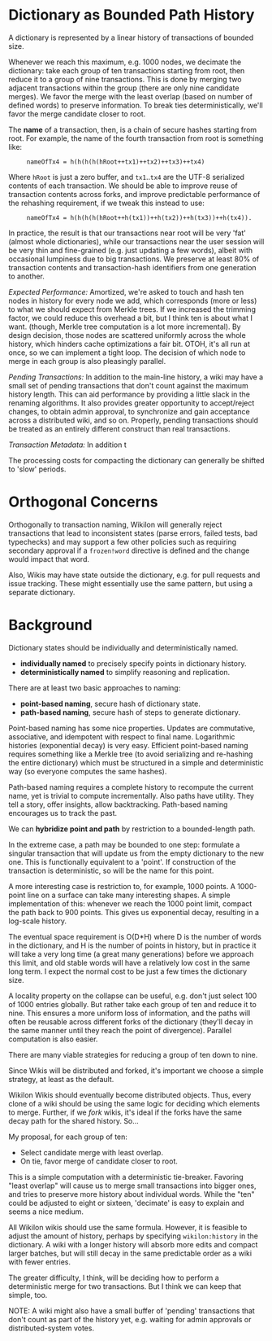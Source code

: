 # Dictionary as Bounded Path History

A dictionary is represented by a linear history of transactions of bounded size. 

Whenever we reach this maximum, e.g. 1000 nodes, we decimate the dictionary: take each group of ten transactions starting from root, then reduce it to a group of nine transactions. This is done by merging two adjacent transactions within the group (there are only nine candidate merges). We favor the merge with the least overlap (based on number of defined words) to preserve information. To break ties deterministically, we'll favor the merge candidate closer to root.

The **name** of a transaction, then, is a chain of secure hashes starting from root. For example, the name of the fourth transaction from root is something like:

         nameOfTx4 = h(h(h(h(hRoot++tx1)++tx2)++tx3)++tx4)

Where `hRoot` is just a zero buffer, and `tx1`..`tx4` are the UTF-8 serialized contents of each transaction. We should be able to improve reuse of transaction contents across forks, and improve predictable performance of the rehashing requirement, if we tweak this instead to use:

         nameOfTx4 = h(h(h(h(hRoot++h(tx1))++h(tx2))++h(tx3))++h(tx4)).

In practice, the result is that our transactions near root will be very 'fat' (almost whole dictionaries), while our transactions near the user session will be very thin and fine-grained (e.g. just updating a few words), albeit with occasional lumpiness due to big transactions. We preserve at least 80% of transaction contents and transaction-hash identifiers from one generation to another.

*Expected Performance:* Amortized, we're asked to touch and hash ten nodes in history for every node we add, which corresponds (more or less) to what we should expect from Merkle trees. If we increased the trimming factor, we could reduce this overhead a bit, but I think ten is about what I want.  (though, Merkle tree computation is a lot more incremental). By design decision, those nodes are scattered uniformly across the whole history, which hinders cache optimizations a fair bit. OTOH, it's all run at once, so we can implement a tight loop. The decision of which node to merge in each group is also pleasingly parallel.

*Pending Transactions:* In addition to the main-line history, a wiki may have a small set of pending transactions that don't count against the maximum history length. This can aid performance by providing a little slack in the renaming algorithms. It also provides greater opportunity to accept/reject changes, to obtain admin approval, to synchronize and gain acceptance across a distributed wiki, and so on. Properly, pending transactions should be treated as an entirely different construct than real transactions.

*Transaction Metadata:* In addition t

The processing costs for compacting the dictionary can generally be shifted to 'slow' periods.

# Orthogonal Concerns

Orthogonally to transaction naming, Wikilon will generally reject transactions that lead to inconsistent states (parse errors, failed tests, bad typechecks) and may support a few other policies such as requiring secondary approval if a `frozen!word` directive is defined and the change would impact that word.

Also, Wikis may have state outside the dictionary, e.g. for pull requests and issue tracking. These might essentially use the same pattern, but using a separate dictionary.

# Background

Dictionary states should be individually and deterministically named.

* **individually named** to precisely specify points in dictionary history.
* **deterministically named** to simplify reasoning and replication.

There are at least two basic approaches to naming:

* **point-based naming**, secure hash of dictionary state.
* **path-based naming**, secure hash of steps to generate dictionary.

Point-based naming has some nice properties. Updates are commutative, associative, and idempotent with respect to final name. Logarithmic histories (exponential decay) is very easy. Efficient point-based naming requires something like a Merkle tree (to avoid serializing and re-hashing the entire dictionary) which must be structured in a simple and deterministic way (so everyone computes the same hashes).

Path-based naming requires a complete history to recompute the current name, yet is trivial to compute incrementally. Also paths have utility. They tell a story, offer insights, allow backtracking. Path-based naming encourages us to track the past.

We can **hybridize point and path** by restriction to a bounded-length path.

In the extreme case, a path may be bounded to one step: formulate a singular transaction that will update us from the empty dictionary to the new one. This is functionally equivalent to a 'point'. If construction of the transaction is deterministic, so will be the name for this point.

A more interesting case is restriction to, for example, 1000 points. A 1000-point line on a surface can take many interesting shapes. A simple implementation of this: whenever we reach the 1000 point limit, compact the path back to 900 points. This gives us exponential decay, resulting in a log-scale history. 

The eventual space requirement is O(D*H) where D is the number of words in the dictionary, and H is the number of points in history, but in practice it will take a very long time (a great many generations) before we approach this limit, and old stable words will have a relatively low cost in the same long term. I expect the normal cost to be just a few times the dictionary size.

A locality property on the collapse can be useful, e.g. don't just select 100 of 1000 entries globally. But rather take each group of ten and reduce it to nine. This ensures a more uniform loss of information, and the paths will often be reusable across different forks of the dictionary (they'll decay in the same manner until they reach the point of divergence). Parallel computation is also easier.

There are many viable strategies for reducing a group of ten down to nine. 

Since Wikis will be distributed and forked, it's important we choose a simple strategy, at least as the default.

Wikilon Wikis should eventually become distributed objects. Thus, every clone of a wiki should be using the same logic for deciding which elements to merge. Further, if we *fork* wikis, it's ideal if the forks have the same decay path for the shared history. So...

My proposal, for each group of ten:

* Select candidate merge with least overlap.
* On tie, favor merge of candidate closer to root.

This is a simple computation with a deterministic tie-breaker. Favoring "least overlap" will cause us to merge small transactions into bigger ones, and tries to preserve more history about individual words. While the "ten" could be adjusted to eight or sixteen, 'decimate' is easy to explain and seems a nice medium.

All Wikilon wikis should use the same formula. However, it is feasible to adjust the amount of history, perhaps by specifying `wikilon:history` in the dictionary. A wiki with a longer history will absorb more edits and compact larger batches, but will still decay in the same predictable order as a wiki with fewer entries.

The greater difficulty, I think, will be deciding how to perform a deterministic merge for two transactions. But I think we can keep that simple, too.

NOTE: A wiki might also have a small buffer of 'pending' transactions that don't count as part of the history yet, e.g. waiting for admin approvals or distributed-system votes. 

